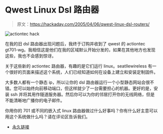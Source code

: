 # Qwest Linux Dsl 路由器

> 原文：<https://hackaday.com/2005/04/06/qwest-linux-dsl-routers/>

![actiontec hack](img/1386940cef293421148feb7d6833d2f2.png)

在我的旧 dsl 路由器出现问题后，我终于订购并收到了 qwest 的 actiontec gt701-wg。我相信这是他们在我的区域默认开始分发的，如果在其他地方也发现这些，我也不会感到惊讶。

关于这些新的 actiontec 路由器，有趣的是它们运行 linux。seatllewireless 有一个很好的页面来描述这个系统，人们已经知道如何在设备上建立和安装定制固件。

大多数人都有一个静态 ip，所以让你的 dsl 路由器运行一个小型静态网站会很不错。您可以始终向前移动端口，但这样就少了一台需要担心的机器。更好的是，安装 ssh 并将其用作隧道服务器。然后你可以为你的邻居打开你的无线网络，但是不能清晰地广播你的电子邮件。

你用你的 701 或不同的嵌入式 linux 路由器做过什么好事吗？你有什么好主意可以用这个系统做什么吗？请在评论区告诉我们。

*   [永久链接](http://www.seattlewireless.net/index.cgi/ActiontecGT701)